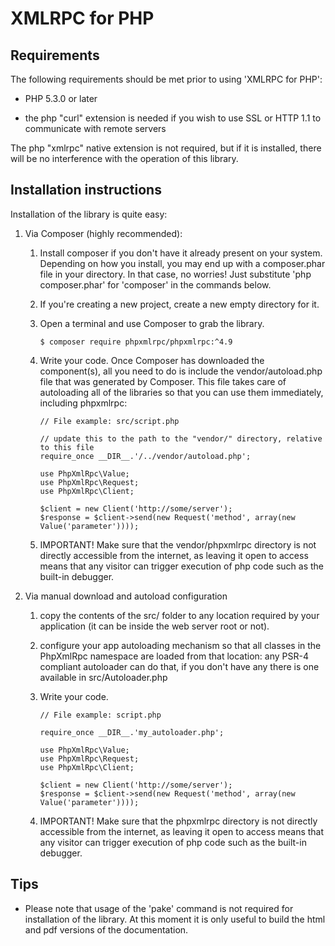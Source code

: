 XMLRPC for PHP
==============

Requirements
------------

The following requirements should be met prior to using 'XMLRPC for PHP':

* PHP 5.3.0 or later

* the php "curl" extension is needed if you wish to use SSL or HTTP 1.1 to communicate with remote servers

The php "xmlrpc" native extension is not required, but if it is installed, there will be no interference with the
operation of this library.


Installation instructions
-------------------------

Installation of the library is quite easy:

1.  Via Composer (highly recommended):

    1.  Install composer if you don't have it already present on your system.
        Depending on how you install, you may end up with a composer.phar file in your directory.
        In that case, no worries! Just substitute 'php composer.phar' for 'composer' in the commands below.

    2.  If you're creating a new project, create a new empty directory for it.

    3.  Open a terminal and use Composer to grab the library.

            $ composer require phpxmlrpc/phpxmlrpc:^4.9

    4.  Write your code.
        Once Composer has downloaded the component(s), all you need to do is include the vendor/autoload.php file that
        was generated by Composer. This file takes care of autoloading all of the libraries so that you can use them
        immediately, including phpxmlrpc:

            // File example: src/script.php

            // update this to the path to the "vendor/" directory, relative to this file
            require_once __DIR__.'/../vendor/autoload.php';

            use PhpXmlRpc\Value;
            use PhpXmlRpc\Request;
            use PhpXmlRpc\Client;

            $client = new Client('http://some/server');
            $response = $client->send(new Request('method', array(new Value('parameter'))));

    5.  IMPORTANT! Make sure that the vendor/phpxmlrpc directory is not directly accessible from the internet,
        as leaving it open to access means that any visitor can trigger execution of php code such as
        the built-in debugger.


2.  Via manual download and autoload configuration

    1.  copy the contents of the src/ folder to any location required by your
        application (it can be inside the web server root or not).

    2.  configure your app autoloading mechanism so that all classes in the PhpXmlRpc namespace are loaded
        from that location: any PSR-4 compliant autoloader can do that, if you don't have any there is one
        available in src/Autoloader.php

    3.  Write your code.

            // File example: script.php

            require_once __DIR__.'my_autoloader.php';

            use PhpXmlRpc\Value;
            use PhpXmlRpc\Request;
            use PhpXmlRpc\Client;

            $client = new Client('http://some/server');
            $response = $client->send(new Request('method', array(new Value('parameter'))));

    4.  IMPORTANT! Make sure that the phpxmlrpc directory is not directly accessible from the internet,
        as leaving it open to access means that any visitor can trigger execution of php code such as
        the built-in debugger.

Tips
----

* Please note that usage of the 'pake' command is not required for installation of the library.
  At this moment it is only useful to build the html and pdf versions of the documentation.
